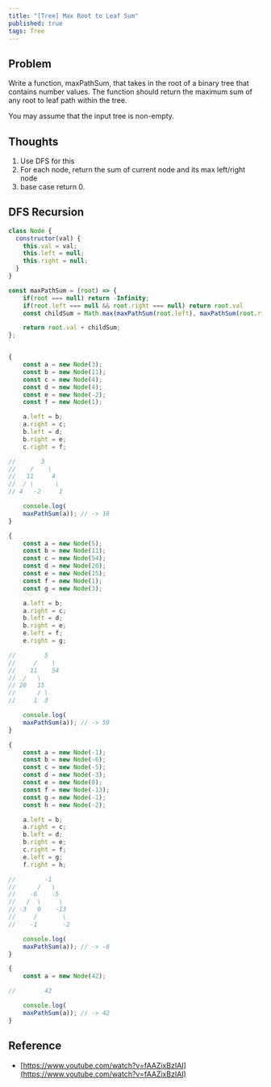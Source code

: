 ```yaml
---
title: "[Tree] Max Root to Leaf Sum"
published: true
tags: Tree
---
```


## Problem

Write a function, maxPathSum, that takes in the root of a binary tree that contains number values.
The function should return the maximum sum of any root to leaf path within the tree.

You may assume that the input tree is non-empty.

## Thoughts

1. Use DFS for this
2. For each node, return the sum of current node and its max left/right node
3. base case return 0.

## DFS Recursion

```javascript
class Node {
  constructor(val) {
    this.val = val;
    this.left = null;
    this.right = null;
  }
}

const maxPathSum = (root) => {
	if(root === null) return -Infinity;
	if(root.left === null && root.right === null) return root.val
	const childSum = Math.max(maxPathSum(root.left), maxPathSum(root.right))

	return root.val + childSum;
};


{
	const a = new Node(3);
	const b = new Node(11);
	const c = new Node(4);
	const d = new Node(4);
	const e = new Node(-2);
	const f = new Node(1);

	a.left = b;
	a.right = c;
	b.left = d;
	b.right = e;
	c.right = f;

//       3
//    /    \
//   11     4
//  / \      \
// 4   -2     1

	console.log(
	maxPathSum(a)); // -> 18
}

{
	const a = new Node(5);
	const b = new Node(11);
	const c = new Node(54);
	const d = new Node(20);
	const e = new Node(15);
	const f = new Node(1);
	const g = new Node(3);

	a.left = b;
	a.right = c;
	b.left = d;
	b.right = e;
	e.left = f;
	e.right = g;

//        5
//     /    \
//    11    54
//  /   \
// 20   15
//      / \
//     1  3

	console.log(
	maxPathSum(a)); // -> 59
}

{
	const a = new Node(-1);
	const b = new Node(-6);
	const c = new Node(-5);
	const d = new Node(-3);
	const e = new Node(0);
	const f = new Node(-13);
	const g = new Node(-1);
	const h = new Node(-2);

	a.left = b;
	a.right = c;
	b.left = d;
	b.right = e;
	c.right = f;
	e.left = g;
	f.right = h;

//        -1
//      /   \
//    -6    -5
//   /  \     \
// -3   0    -13
//     /       \
//    -1       -2

	console.log(
	maxPathSum(a)); // -> -8
}

{
	const a = new Node(42);

//        42

	console.log(
	maxPathSum(a)); // -> 42
}
```

## Reference

- [https://www.youtube.com/watch?v=fAAZixBzIAI](https://www.youtube.com/watch?v=fAAZixBzIAI)